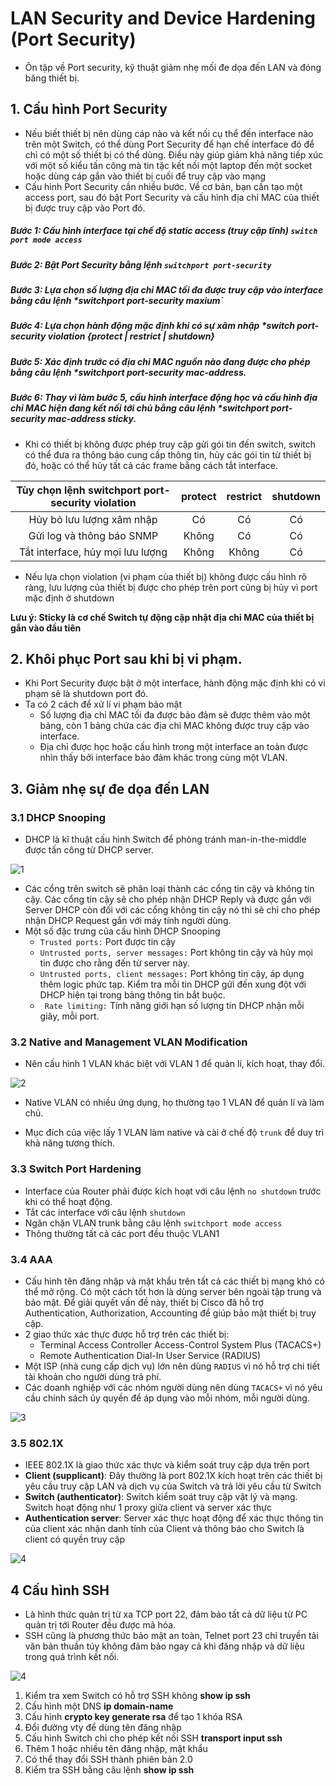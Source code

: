 # LAN Security and Device Hardening (Port Security)
- Ôn tập về Port security, kỹ thuật giảm nhẹ mối đe dọa đến LAN và đóng băng thiết bị. 
## 1. Cấu hình Port Security
- Nếu biết thiết bị nên dùng cáp nào và kết nối cụ thể đến interface nào trên một Switch, có thể dùng Port Security để hạn chế interface đó để chỉ có một số thiết bị có thể dùng. Điều này giúp giảm khả năng tiếp xúc với một số kiểu tấn công mà tin tặc kết nối một laptop đến một socket hoặc dùng cáp gắn vào thiết bị cuối để truy cập vào mạng 
- Cấu hình Port Security cần nhiều bước. Về cơ bản, bạn cần tạo một access port, sau đó bật Port Security và cấu hình địa chỉ MAC của thiết bị được truy cập vào Port đó. 
##### Bước 1: Cấu hình interface tại chế độ static access (truy cập tĩnh) `switch port mode access`
##### Bước 2: Bật Port Security bằng lệnh `switchport port-security`
##### Bước 3: Lựa chọn số lượng địa chỉ MAC tối đa được truy cập vào interface bằng câu lệnh *switchport port-security maxium`
##### Bước 4: Lựa chọn hành động mặc định khi có sự xâm nhập *switch port-security violation {protect | restrict | shutdown}
##### Bước 5: Xác định trước có địa chỉ MAC nguồn nào đang được cho phép bằng câu lệnh *switchport port-security mac-address. 
##### Bước 6: Thay vì làm bước 5, cấu hình interface động học và cấu hình địa chỉ MAC hiện đang kết nối tới chủ bằng câu lệnh *switchport port-security mac-address sticky. 
- Khi có thiết bị không được phép truy cập gửi gói tin đến switch, switch có thể đưa ra thông báo cung cấp thông tin, hủy các gói tin từ thiết bị đó, hoặc có thể hủy tất cả các frame bằng cách tắt interface. 

|Tùy chọn lệnh **switchport port-security violation** |protect|restrict|shutdown|
|:-------------:|:-------------:|:-------------:|:-------------:|
|Hủy bỏ lưu lượng xâm nhập |Có|Có|Có|
|Gửi log và thông báo SNMP|Không|Có|Có|
|Tắt interface, hủy mọi lưu lượng|Không|Không|Có|

- Nếu lựa chọn violation (vi phạm của thiết bị) không được cấu hình rõ ràng, lưu lượng của thiết bị được cho phép trên port cũng bị hủy vì port mặc định ở shutdown

**Lưu ý: Sticky là cơ chế Switch tự động cập nhật địa chỉ MAC của thiết bị gắn vào đầu tiên** 

## 2. Khôi phục Port sau khi bị vi phạm. 
- Khi Port Security được bật ở một interface, hành động mặc định khi có vi phạm sẽ là shutdown port đó. 
- Ta có 2 cách để xử lí vi phạm bảo mật
     - Số lượng địa chỉ MAC tối đa được bảo đảm sẽ được thêm vào một bảng, còn 1 bảng chứa các địa chỉ MAC không được truy cập vào interface. 
     - Địa chỉ được học hoặc cấu hình trong một interface an toàn được nhìn thấy bởi interface bảo đảm khác trong cùng một VLAN.

## 3. Giảm nhẹ sự đe dọa đến LAN
### 3.1 DHCP Snooping 
- DHCP là kĩ thuật cấu hình Switch để phòng tránh man-in-the-middle được tấn công từ DHCP server.

![1](/image/68747470733a2f2f692e696d6775722e636f6d2f694857397241762e706e67.png)

- Các cổng trên switch sẽ phân loại thành các cổng tin cậy và không tin cậy. Các cổng tin cậy sẽ cho phép nhận DHCP Reply và được gắn với Server DHCP còn đối với các cổng không tin cậy nó thì sẽ chỉ cho phép nhận DHCP Request gắn với máy tính người dùng. 
- Một số đặc trưng của cấu hình DHCP Snooping
    - `Trusted ports:` Port được tin cậy 
    - `Untrusted ports, server messages:` Port không tin cậy và hủy mọi tin được cho rằng đến từ server này. 
    - `Untrusted ports, client messages:` Port không tin cậy, áp dụng thêm logic phức tạp. Kiểm tra mỗi tin DHCP gửi đến xung đột với DHCP hiện tại trong bảng thông tin bắt buộc. 
    - ` Rate limiting:` Tính năng giới hạn số lượng tin DHCP nhận mỗi giây, mỗi port. 

### 3.2 Native and Management VLAN Modification
- Nên cấu hình 1 VLAN khác biệt với VLAN 1 để quản lí, kích hoạt, thay đổi. 

![2](/image/68747470733a2f2f692e696d6775722e636f6d2f6f376a484466342e706e67.png)

- Native VLAN có nhiều ứng dụng, họ thường tạo 1 VLAN để quản lí và làm chủ. 

- Mục đích của việc lấy 1 VLAN làm native và cài ở chế độ `trunk` để duy trì khả năng tương thích. 

### 3.3 Switch Port Hardening
- Interface của Router phải được kích hoạt với câu lệnh `no shutdown` trước khi có thể hoạt động. 
- Tắt các interface với câu lệnh `shutdown`
- Ngăn chặn VLAN trunk bằng câu lệnh `switchport mode access` 
- Thông thường tất cả các port đều thuộc VLAN1  

### 3.4 AAA
- Cấu hình tên đăng nhập và mật khẩu trên tất cả các thiết bị mạng khó có thể mở rộng. Có một cách tốt hơn là dùng server bên ngoài tập trung và bảo mật. Để giải quyết vấn đề này, thiết bị Cisco đã hỗ trợ Authentication, Authorization, Accounting để giúp bảo mật thiết bị truy cập. 
- 2 giao thức xác thực được hỗ trợ trên các thiết bị:
    - Terminal Access Controller Access-Control System Plus (TACACS+)
    - Remote Authentication Dial-In User Service (RADIUS)
- Một ISP (nhà cung cấp dịch vụ) lớn nên dùng `RADIUS` vì nó hỗ trợ chi tiết tài khoản cho người dùng trả phí. 
- Các doanh nghiệp với các nhóm người dùng nên dùng `TACACS+` vì nó yêu cầu chính sách ủy quyền để áp dụng vào mỗi nhóm, mỗi người dùng. 

![3](/image/2021-04-12_15-47-43.png)

### 3.5 802.1X 
- IEEE 802.1X là giao thức xác thực và kiểm soát truy cập dựa trên port
- **Client (supplicant)**: Đây thường là port 802.1X kích hoạt trên các thiết bị yêu cầu truy cập LAN và dịch vụ của Switch và trả lời yêu cầu từ Switch
- **Switch (authenticator)**: Switch kiểm soát truy cập vật lý và mạng. Switch hoạt động như 1 proxy giữa client và server xác thực
- **Authentication server**: Server xác thực hoạt động để xác thực thông tin của client xác nhận danh tính của Client và thông báo cho Switch là client có quyền truy cập

![4](/image/68747470733a2f2f692e696d6775722e636f6d2f773350414b75492e706e67.png)

## 4 Cấu hình SSH 
- Là hình thức quản trị từ xa TCP port 22, đảm bảo tất cả dữ liệu từ PC quản trị tới Router đều được mã hóa. 
- SSH cũng là phương thức bảo mật an toàn, Telnet port 23 chỉ truyền tải văn bản thuần túy không đảm bảo ngay cả khi đăng nhập và dữ liệu trong quá trình kết nối. 

![4](/image/2021-04-12_16-24-22.png)

1. Kiểm tra xem Switch có hỗ trợ SSH không **show ip ssh**
2. Cấu hình một DNS **ip domain-name**
3. Cấu hình **crypto key generate rsa** để tạo 1 khóa RSA
4. Đổi đường vty để dùng tên đăng nhập 
5. Cấu hình Switch chỉ cho phép kết nối SSH **transport input ssh**
6. Thêm 1 hoặc nhiều tên đăng nhập, mật khẩu
7. Có thể thay đổi SSH thành phiên bản 2.0
8. Kiểm tra SSH bằng câu lệnh **show ip ssh**
